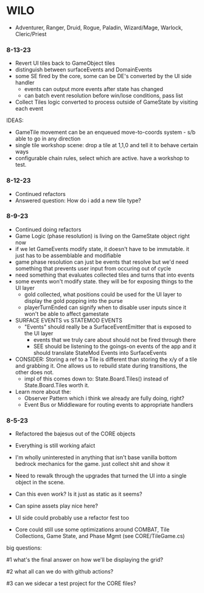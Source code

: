 # WILO

- Adventurer, Ranger, Druid, Rogue, Paladin, Wizard/Mage, Warlock, Cleric/Priest

### 8-13-23
- Revert UI tiles back to GameObject tiles
- distinguish between surfaceEvents and DomainEvents
- some SE fired by the core, some can be DE's converted by the UI side handler
  - events can output more events after state has changed
  - can batch event resolution before win/lose conditions, pass list
- Collect Tiles logic converted to process outside of GameState by visiting each event


IDEAS:
* GameTile movement can be an enqueued move-to-coords system - s/b able to go in any direction
* single tile workshop scene: drop a tile at 1,1,0 and tell it to behave certain ways
* configurable chain rules, select which are active. have a workshop to test.


### 8-12-23
- Continued refactors
- Answered question: How do i add a new tile type?


### 8-9-23
- Continued doing refactors
- Game Logic (phase resolution) is living on the GameState object right now
- if we let GameEvents modify state, it doesn't have to be immutable. it just has to be assemblable and modifiable
- game phase resolution can just be events that resolve but we'd need something that prevents user input from occuring out of cycle
- need something that evaluates collected tiles and turns that into events
- some events won't modify state. they will be for exposing things to the UI layer
  - gold collected, what positions could be used for the UI layer to display the gold popping into the purse
  - playerTurnEnded can signify when to disable user inputs since it won't be able to affect gamestate
- SURFACE EVENTS vs STATEMOD EVENTS
  - "Events" should really be a SurfaceEventEmitter that is exposed to the UI layer
    - events that we truly care about should not be fired through there
    - SEE should be listening to the goings-on events of the app and it should translate StateMod Events into SurfaceEvents
- CONSIDER: Storing a ref to a Tile is different than storing the x/y of a tile and grabbing it. One allows us to rebuild state during transitions, the other does not.
   - impl of this comes down to: State.Board.Tiles() instead of State.Board.Tiles worth it.
- Learn more about the:
    - Observer Pattern which i think we already are fully doing, right?
    - Event Bus or Middleware for routing events to appropriate handlers


### 8-5-23
- Refactored the bajesus out of the CORE objects
- Everything is still working afaict
- I'm wholly uninterested in anything that isn't base vanilla bottom bedrock mechanics for the game. just collect shit and show it


- Need to rewalk through the upgrades that turned the UI into a single object in the scene.
- Can this even work? Is it just as static as it seems?
- Can spine assets play nice here?


- UI side could probably use a refactor fest too

- Core could still use some optimizations around COMBAT, Tile Collections, Game State, and Phase Mgmt (see CORE/TileGame.cs)




big questions:

#1
what's the final answer on how we'll be displaying the grid?


#2
what all can we do with github actions?


#3
can we sidecar a test project for the CORE files?

